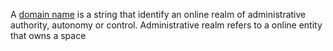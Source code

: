 A [domain name](https://en.wikipedia.org/wiki/Domain_name) is a string that identify an online realm of administrative authority, autonomy or control. Administrative realm refers to a online entity that owns a space  
